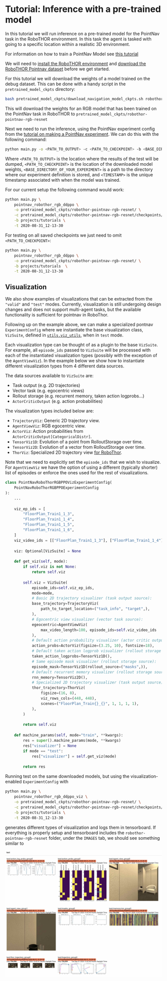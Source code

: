 # Tutorial: Inference with a pre-trained model

In this tutorial we will run inference on a pre-trained model for the PointNav task
in the RoboTHOR environment. In this task the agent is tasked with going to a specific location
within a realistic 3D environment.

For information on how to train a PointNav Model see [this tutorial](training-a-pointnav-model.md)

We will need to [install the RoboTHOR environment](../installation/installation-allenact.md) and [download the 
RoboTHOR Pointnav dataset](../installation/download-datasets.md) before we get started.

For this tutorial we will download the weights of a model trained on the debug dataset.
This can be done with a handy script in the `pretrained_model_ckpts` directory:
```bash
bash pretrained_model_ckpts/download_navigation_model_ckpts.sh robothor-pointnav-rgb-resnet
```
This will download the weights for an RGB model that has been
trained on the PointNav task in RoboTHOR to `pretrained_model_ckpts/robothor-pointnav-rgb-resnet`


Next we need to run the inference, using the PointNav experiment config from the
[tutorial on making a PointNav experiment](training-a-pointnav-model.md).
We can do this with the following command:

```bash
python main.py -o <PATH_TO_OUTPUT> -c <PATH_TO_CHECKPOINT> -b <BASE_DIRECTORY_OF_YOUR_EXPERIMENT> -t <TIMESTAMP>
```

Where `<PATH_TO_OUTPUT>` is the location where the results of the test will be dumped, `<PATH_TO_CHECKPOINT>` is the 
location of the downloaded model weights, `<BASE_DIRECTORY_OF_YOUR_EXPERIMENT>` is a path to the directory where 
our experiment definition is stored, and `<TIMESTAMP>` is the unique timestamp associated with when the model was
trained.
 
For our current setup the following command would work:

```bash
python main.py \
    pointnav_robothor_rgb_ddppo \
    -o pretrained_model_ckpts/robothor-pointnav-rgb-resnet/ \
    -c pretrained_model_ckpts/robothor-pointnav-rgb-resnet/checkpoints/PointNavRobothorRGBPPO/2020-08-31_12-13-30/exp_PointNavRobothorRGBPPO__stage_00__steps_000039031200.pt \
    -b projects/tutorials \
    -t 2020-08-31_12-13-30
```

For testing on all saved checkpoints we just need to omit `<PATH_TO_CHECKPOINT>`:

```bash
python main.py \
    pointnav_robothor_rgb_ddppo \
    -o pretrained_model_ckpts/robothor-pointnav-rgb-resnet/ \
    -b projects/tutorials  \
    -t 2020-08-31_12-13-30
```

## Visualization

We also show examples of visualizations that can be extracted from the `"valid"` and `"test"` modes. Currently,
visualization is still undergoing design changes and does not support multi-agent tasks, but the available functionality
is sufficient for pointnav in RoboThor.

Following up on the example above, we can make a specialized pontnav `ExperimentConfig` where we instantiate
the base visualization class, `VizSuite`, defined in
[`utils.viz_utils`](https://github.com/allenai/allenact/tree/master/utils/viz_utils.py), when in `test` mode.

Each visualization type can be thought of as a plugin to the base `VizSuite`. For example, all `episode_ids` passed to
`VizSuite` will be processed with each of the instantiated visualization types (possibly with the exception of the
`AgentViewViz`). In the example below we show how to instantiate different visualization types from 4 different data
sources.

The data sources available to `VizSuite` are:

* Task output (e.g. 2D trajectories)
* Vector task (e.g. egocentric views)
* Rollout storage (e.g. recurrent memory, taken action logprobs...)
* `ActorCriticOutput` (e.g. action probabilities)

The visualization types included below are:

* `TrajectoryViz`: Generic 2D trajectory view.
* `AgentViewViz`: RGB egocentric view.
* `ActorViz`: Action probabilities from `ActorCriticOutput[CategoricalDistr]`.
* `TensorViz1D`: Evolution of a point from RolloutStorage over time.
* `TensorViz2D`: Evolution of a vector from RolloutStorage over time.
* `ThorViz`: Specialized 2D trajectory view
[for RoboThor](https://github.com/allenai/allenact/tree/master/plugins/robothor_plugin/robothor_viz.py).

Note that we need to explicitly set the `episode_ids` that we wish to visualize. For `AgentViewViz` we have the option
of using a different (typically shorter) list of episodes or enforce the ones used for the rest of visualizations.

```python
class PointNavRoboThorRGBPPOVizExperimentConfig(
    PointNavRoboThorRGBPPOExperimentConfig
):
    ...

    viz_ep_ids = [
        "FloorPlan_Train1_1_3",
        "FloorPlan_Train1_1_4",
        "FloorPlan_Train1_1_5",
        "FloorPlan_Train1_1_6",
    ]
    viz_video_ids = [["FloorPlan_Train1_1_3"], ["FloorPlan_Train1_1_4"]]

    viz: Optional[VizSuite] = None

    def get_viz(self, mode):
        if self.viz is not None:
            return self.viz

        self.viz = VizSuite(
            episode_ids=self.viz_ep_ids,
            mode=mode,
            # Basic 2D trajectory visualizer (task output source):
            base_trajectory=TrajectoryViz(
                path_to_target_location=("task_info", "target",),
            ),
            # Egocentric view visualizer (vector task source):
            egeocentric=AgentViewViz(
                max_video_length=100, episode_ids=self.viz_video_ids
            ),
            # Default action probability visualizer (actor critic output source):
            action_probs=ActorViz(figsize=(3.25, 10), fontsize=18),
            # Default taken action logprob visualizer (rollout storage source):
            taken_action_logprobs=TensorViz1D(),
            # Same episode mask visualizer (rollout storage source):
            episode_mask=TensorViz1D(rollout_source=("masks",)),
            # Default recurrent memory visualizer (rollout storage source):
            rnn_memory=TensorViz2D(),
            # Specialized 2D trajectory visualizer (task output source):
            thor_trajectory=ThorViz(
                figsize=(16, 8),
                viz_rows_cols=(448, 448),
                scenes=("FloorPlan_Train{}_{}", 1, 1, 1, 1),
            ),
        )

        return self.viz

    def machine_params(self, mode="train", **kwargs):
        res = super().machine_params(mode, **kwargs)
        res["visualizer"] = None
        if mode == "test":
            res["visualizer"] = self.get_viz(mode)

        return res
```

Running test on the same downloaded models, but using the visualization-enabled `ExperimentConfig` with
 
```bash
python main.py \
    pointnav_robothor_rgb_ddppo_viz \
    -o pretrained_model_ckpts/robothor-pointnav-rgb-resnet/ \
    -c pretrained_model_ckpts/robothor-pointnav-rgb-resnet/checkpoints/PointNavRobothorRGBPPO/2020-08-31_12-13-30/exp_PointNavRobothorRGBPPO__stage_00__steps_000039031200.pt \
    -b projects/tutorials \
    -t 2020-08-31_12-13-30
```

generates different types of visualization and logs them in tensorboard. If everything is properly setup and
tensorboard includes the `robothor-pointnav-rgb-resnet` folder, under the `IMAGES` tab, we should see something similar
to

![Visualization example](../img/viz_pretrained_2videos.jpg)
